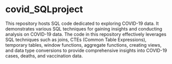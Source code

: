 # covid_SQLproject
This repository hosts SQL code dedicated to exploring COVID-19 data. It demonstrates various SQL techniques for gaining insights and conducting analysis on COVID-19 data. The code in this repository effectively leverages SQL techniques such as joins, CTEs (Common Table Expressions), temporary tables, window functions, aggregate functions, creating views, and data type conversions to provide comprehensive insights into COVID-19 cases, deaths, and vaccination data. 
